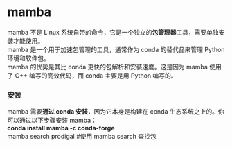 # mamba  
mamba 不是 Linux 系统自带的命令，它是一个独立的**包管理器**工具，需要单独安装才能使用。  
mamba 是一个用于加速包管理的工具，通常作为 conda 的替代品来管理 Python 环境和软件包。  
mamba 的优势是其比 conda 更快的包解析和安装速度。这是因为 mamba 使用了 C++ 编写的高效代码，而 conda 主要是用 Python 编写的。  

### 安装  
mamba 需要**通过 conda 安装**，因为它本身是构建在 conda 生态系统之上的。你可以通过以下步骤安装 mamba：  
**conda install mamba -c conda-forge**  
mamba search prodigal  #使用 mamba search 查找包










